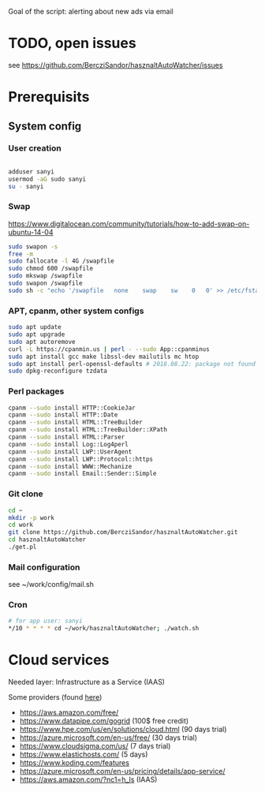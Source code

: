 Goal of the script: alerting about new ads via email

# TODO, open issues
see https://github.com/BercziSandor/hasznaltAutoWatcher/issues

# Prerequisits

## System config

### User creation
~~~~bash

adduser sanyi
usermod -aG sudo sanyi
su - sanyi
~~~~


### Swap
https://www.digitalocean.com/community/tutorials/how-to-add-swap-on-ubuntu-14-04
~~~~bash
sudo swapon -s
free -m
sudo fallocate -l 4G /swapfile
sudo chmod 600 /swapfile
sudo mkswap /swapfile
sudo swapon /swapfile
sudo sh -c "echo '/swapfile   none    swap    sw    0   0' >> /etc/fstab"
~~~~

### APT, cpanm, other system configs
~~~~bash
sudo apt update
sudo apt upgrade
sudo apt autoremove
curl -L https://cpanmin.us | perl - --sudo App::cpanminus
sudo apt install gcc make libssl-dev mailutils mc htop
sudo apt install perl-openssl-defaults # 2018.08.22: package not found
sudo dpkg-reconfigure tzdata
~~~~

### Perl packages
~~~~bash
cpanm --sudo install HTTP::CookieJar
cpanm --sudo install HTTP::Date
cpanm --sudo install HTML::TreeBuilder
cpanm --sudo install HTML::TreeBuilder::XPath
cpanm --sudo install HTML::Parser
cpanm --sudo install Log::Log4perl
cpanm --sudo install LWP::UserAgent
cpanm --sudo install LWP::Protocol::https
cpanm --sudo install WWW::Mechanize
cpanm --sudo install Email::Sender::Simple
~~~~

### Git clone
~~~~bash
cd ~
mkdir -p work
cd work
git clone https://github.com/BercziSandor/hasznaltAutoWatcher.git
cd hasznaltAutoWatcher
./get.pl
~~~~

### Mail configuration
see ~/work/config/mail.sh

### Cron
~~~~bash
# for app user: sanyi
*/10 * * * * cd ~/work/hasznaltAutoWatcher; ./watch.sh
~~~~


# Cloud services
Needed layer: Infrastructure as a Service (IAAS)

Some providers (found [here](http://www.techrepublic.com/blog/10-things/10-iaas-providers-who-provide-free-cloud-resources/))
 - https://aws.amazon.com/free/
 - https://www.datapipe.com/gogrid (100$ free credit)
 - https://www.hpe.com/us/en/solutions/cloud.html (90 days trial)
 - https://azure.microsoft.com/en-us/free/ (30 days trial)
 - https://www.cloudsigma.com/us/ (7 days trial)
 - https://www.elastichosts.com/ (5 days)
 - https://www.koding.com/features
 - https://azure.microsoft.com/en-us/pricing/details/app-service/
 - https://aws.amazon.com/?nc1=h_ls (IAAS)




